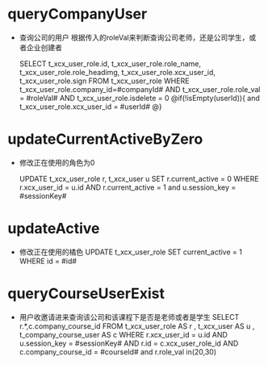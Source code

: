 queryCompanyUser
===
* 查询公司的用户 根据传入的roleVal来判断查询公司老师，还是公司学生，或者企业创建者
	
	SELECT
	t_xcx_user_role.id,
	t_xcx_user_role.role_name,
	t_xcx_user_role.role_headimg,
	t_xcx_user_role.xcx_user_id,
	t_xcx_user_role.sign
	FROM
	t_xcx_user_role
	WHERE
	t_xcx_user_role.company_id=#companyId#
	AND  t_xcx_user_role.role_val = #roleVal#
	AND t_xcx_user_role.isdelete = 0
	@if(!isEmpty(userId)){
		 and t_xcx_user_role.xcx_user_id = #userId#
	@}

	
updateCurrentActiveByZero
===
* 修改正在使用的角色为0

	UPDATE t_xcx_user_role r,
	t_xcx_user u 
	SET r.current_active = 0
	WHERE
	r.xcx_user_id = u.id
	AND r.current_active = 1 
	and u.session_key = #sessionKey#
	
updateActive
===
* 修改正在使用的橘色
	UPDATE t_xcx_user_role 
	SET current_active = 1
	WHERE
	id = #id# 
	
queryCourseUserExist
===
* 用户收邀请进来查询该公司和该课程下是否是老师或者是学生
	SELECT
	r.*,c.company_course_id
	FROM
	t_xcx_user_role AS r ,
	t_xcx_user AS u ,
	t_company_course_user AS c
	WHERE
	r.xcx_user_id = u.id AND
	u.session_key = #sessionKey# AND
	r.id = c.xcx_user_role_id AND
	c.company_course_id = #courseId# 
	and  r.role_val in(20,30)
	